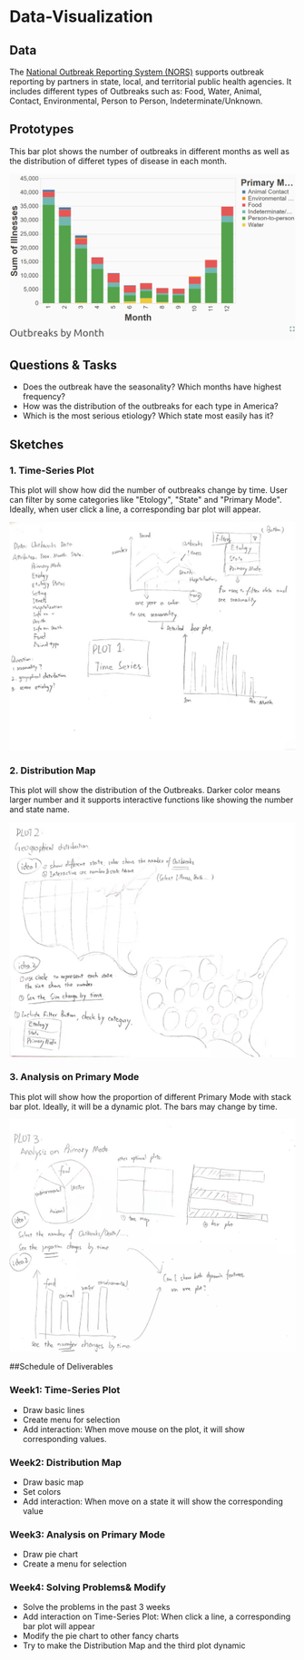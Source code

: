 # Data-Visualization

## Data
The [National Outbreak Reporting System (NORS)](https://www.cdc.gov/nors/) supports outbreak reporting by partners in state, local, and territorial public health agencies.
It includes different types of Outbreaks such as: Food, Water, Animal, Contact, Environmental, Person to Person, Indeterminate/Unknown.

## Prototypes

This bar plot shows the number of outbreaks in different months as well as the distribution of differet types of disease in each month.

![image](https://github.com/ReinaFeng/Data-Visualization/blob/master/pic/Annotation%202019-09-26%20221928.png)

## Questions & Tasks
* Does the outbreak have the seasonality? Which months have highest frequency?
* How was the distribution of the outbreaks for each type in America?
* Which is the most serious etiology? Which state most easily has it?

## Sketches
### 1. Time-Series Plot
This plot will show how did the number of outbreaks change by time. User can filter by some categories like "Etology", "State" and "Primary Mode". Ideally, when user click a line, a corresponding bar plot will appear.

![image](https://github.com/ReinaFeng/Data-Visualization/blob/master/pic/WeChat%20Image_20190907140520.jpg)

### 2. Distribution Map
This plot will show the distribution of the Outbreaks. Darker color means larger number and it supports interactive functions like showing the number and state name.

![image](https://github.com/ReinaFeng/Data-Visualization/blob/master/pic/WeChat%20Image_20190907140530.jpg)

### 3. Analysis on Primary Mode
This plot will show how the proportion of different Primary Mode with stack bar plot. Ideally, it will be a dynamic plot. The bars may change by time.

![image](https://github.com/ReinaFeng/Data-Visualization/blob/master/pic/WeChat%20Image_20190907140537.jpg)

##Schedule of Deliverables

### Week1: Time-Series Plot
* Draw basic lines
* Create menu for selection
* Add interaction: When move mouse on the plot, it will show corresponding values.

### Week2: Distribution Map
* Draw basic map
* Set colors
* Add interaction: When move on a state it will show the corresponding value

### Week3: Analysis on Primary Mode
* Draw pie chart
* Create a menu for selection

### Week4: Solving Problems& Modify
* Solve the problems in the past 3 weeks
* Add interaction on Time-Series Plot: When click a line, a corresponding bar plot will appear
* Modify the pie chart to other fancy charts
* Try to make the Distribution Map and the third plot dynamic


